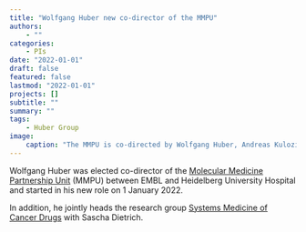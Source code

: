 ```yaml
---
title: "Wolfgang Huber new co-director of the MMPU"
authors:
    - ""
categories:
    - PIs
date: "2022-01-01"
draft: false
featured: false
lastmod: "2022-01-01"
projects: []
subtitle: ""
summary: ""
tags:
    - Huber Group
image:
    caption: "The MMPU is co-directed by Wolfgang Huber, Andreas Kulozik, and Matthias Hentze (from left to right). Credit: EMBL Photolab."
---
```


Wolfgang Huber was elected co-director of the [Molecular Medicine Partnership Unit](https://www.embl.org/about/info/mmpu/) (MMPU) between EMBL and Heidelberg University Hospital and started in his new role on 1 January 2022.

In addition, he jointly heads the research group [Systems Medicine of Cancer Drugs](https://www.embl.org/about/info/mmpu/research-groups/systems-medicine-of-cancer-drugs/) with Sascha Dietrich. 
